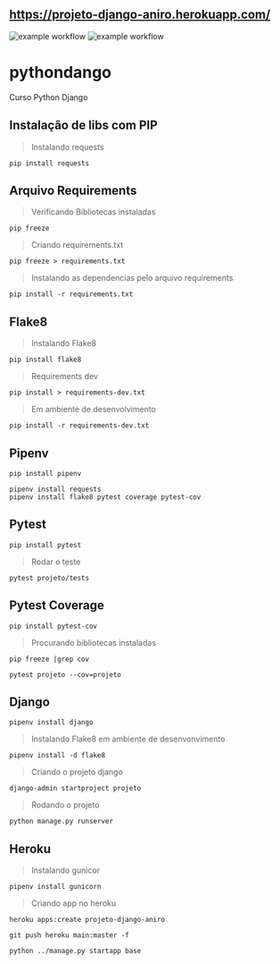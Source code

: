 
## https://projeto-django-aniro.herokuapp.com/
![example workflow](https://github.com/Aniro-Montenegro/pythondango/actions/workflows/test.yml/badge.svg)
![example workflow](https://github.com/Aniro-Montenegro/pythondango/actions/workflows/django_ci.yml/badge.svg)


# pythondango
Curso Python Django


## Instalação de libs com PIP

> Instalando requests
````commandline
pip install requests
````


## Arquivo Requirements
>Verificando Bibliotecas instaladas
````commandline
pip freeze
````
>Criando requirements.txt

````commandline
pip freeze > requirements.txt
````

>Instalando as dependencias pelo arquivo requirements
````commandline
pip install -r requirements.txt
````

## Flake8

>Instalando Flake8
````commandline
pip install flake8
````

>Requirements  dev
 ````commandline
pip install > requirements-dev.txt 
````

> Em ambiente de desenvolvimento
````commandline
pip install -r requirements-dev.txt
````
## Pipenv

````commandline
pip install pipenv
````

````commandline
pipenv install requests
pipenv install flake8 pytest coverage pytest-cov
````

## Pytest
````commandline
pip install pytest
````

>Rodar o teste
````commandline
pytest projeto/tests
````

## Pytest Coverage
````commandline
pip install pytest-cov
````

> Procurando bibliotecas instaladas
````commandline
pip freeze |grep cov
````

````commandline
pytest projeto --cov=projeto
````


## Django

````commandline
pipenv install django
````
> Instalando Flake8 em ambiente de desenvonvimento
````commandline
pipenv install -d flake8
````
> Criando o projeto django
````commandline
django-admin startproject projeto
````
> Rodando o projeto
````commandline
python manage.py runserver
````

## Heroku

> Instalando gunicor
````commandline
pipenv install gunicorn
````

> Criando app no heroku
````commandline
heroku apps:create projeto-django-aniro
````

````commandline
git push heroku main:master -f
````

````commandline
python ../manage.py startapp base
````